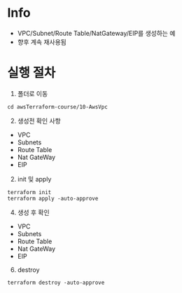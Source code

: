 # Info
* VPC/Subnet/Route Table/NatGateway/EIP를 생성하는 예
* 향후 계속 재사용됨


# 실행 절차
1. 폴더로 이동
```
cd awsTerraform-course/10-AwsVpc
```

2. 생성전 확인 사항
* VPC
* Subnets
* Route Table
* Nat GateWay
* EIP

2. init 및 apply
```
terraform init
terraform apply -auto-approve
```


4. 생성 후 확인
* VPC
* Subnets
* Route Table
* Nat GateWay
* EIP


6. destroy
```
terraform destroy -auto-approve

```
